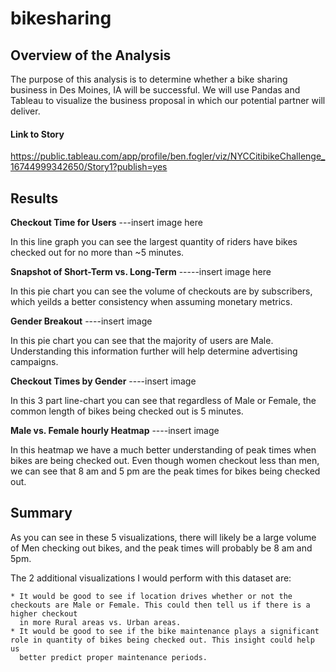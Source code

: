 # bikesharing


## Overview of the Analysis
The purpose of this analysis is to determine whether a bike sharing business in Des Moines, IA will be successful. We will use Pandas and Tableau to visualize
the business proposal in which our potential partner will deliver.

#### Link to Story
https://public.tableau.com/app/profile/ben.fogler/viz/NYCCitibikeChallenge_16744999342650/Story1?publish=yes

## Results
**Checkout Time for Users**
---insert image here



In this line graph you can see the largest quantity of riders have bikes checked out for no more than ~5 minutes.


**Snapshot of Short-Term vs. Long-Term**
-----insert image here

In this pie chart you can see the volume of checkouts are by subscribers, which yeilds a better consistency when assuming monetary metrics.


**Gender Breakout**
----insert image



In this pie chart you can see that the majority of users are Male. Understanding this information further will help determine advertising campaigns.


**Checkout Times by Gender**
----insert image


In this 3 part line-chart you can see that regardless of Male or Female, the common length of bikes being checked out is 5 minutes.


**Male vs. Female hourly Heatmap**
----insert image

In this heatmap we have a much better understanding of peak times when bikes are being checked out. Even though women checkout less than men, we can see that
8 am and 5 pm are the peak times for bikes being checked out.

## Summary
As you can see in these 5 visualizations, there will likely be a large volume of Men checking out bikes, and the peak times will probably be 8 am and 5pm.


The 2 additional visualizations I would perform with this dataset are:

	* It would be good to see if location drives whether or not the checkouts are Male or Female. This could then tell us if there is a higher checkout 
	  in more Rural areas vs. Urban areas.
	* It would be good to see if the bike maintenance plays a significant role in quantity of bikes being checked out. This insight could help us
	  better predict proper maintenance periods.